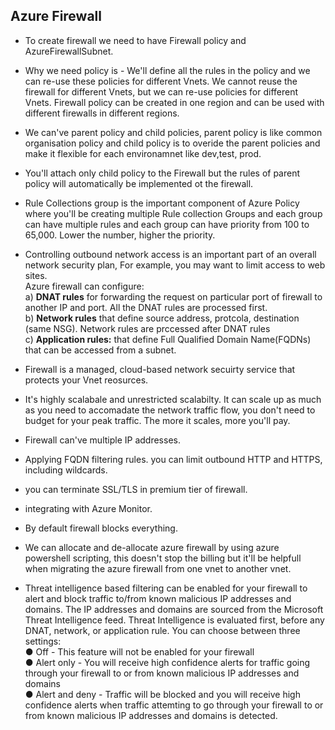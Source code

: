 ## Azure Firewall

- To create firewall we need to have Firewall policy and AzureFirewallSubnet.
- Why we need policy is - We'll define all the rules in the policy and we can re-use these policies for different Vnets. We cannot reuse the firewall for different Vnets, but we can re-use policies for different Vnets. Firewall policy can be created in one region and can be used with different firewalls in different regions.
- We can've parent policy and child policies, parent policy is like common organisation policy and child policy is to overide the parent policies and make it flexible for each environamnet like dev,test, prod.
- You'll attach only child policy to the Firewall but the rules of parent policy will automatically be implemented ot the firewall.
- Rule Collections group is the important component of Azure Policy where you'll be creating multiple Rule collection Groups and each group can have multiple rules and each group can have priority from 100 to 65,000. Lower the number, higher the priority.
- Controlling outbound network access is an important part of an overall network security plan, For example, you may want to limit access to web sites.<br>
  Azure firewall can configure:<br>
  a) **DNAT rules** for forwarding the request on particular port of firewall to another IP and port. All the DNAT rules are processed first.<br>
  b) **Network rules** that define source address, protcola, destination (same NSG). Network rules are prccessed after DNAT rules<br>
  c) **Application rules:** that define Full Qualified Domain Name(FQDNs) that can be accessed from a subnet.<br>
- Firewall is a managed, cloud-based network secuirty service that protects your Vnet reosurces.
- It's highly scalabale and unrestricted scalabilty. It can scale up as much as you need to accomadate the network traffic flow, you don't need to budget for your peak traffic. The more it scales, more you'll pay.
- Firewall can've multiple IP addresses.
- Applying FQDN filtering rules. you can limit outbound HTTP and HTTPS, including wildcards.
- you can terminate SSL/TLS in premium tier of firewall.
- integrating with Azure Monitor.
- By default firewall blocks everything.
- We can allocate and de-allocate azure firewall by using azure powershell scripting, this doesn't stop the billing but it'll be helpfull when migrating the azure firewall from one vnet to another vnet.

- Threat intelligence based filtering can be enabled for your firewall to alert and block traffic to/from known malicious IP addresses and domains. The IP addresses and domains are sourced from the Microsoft Threat Intelligence feed. Threat Intelligence is evaluated first, before any DNAT, network, or application rule. You can choose between three settings:<br>
  ● Off - This feature will not be enabled for your firewall<br>
  ● Alert only - You will receive high confidence alerts for traffic going through your firewall to or from known malicious IP addresses and domains<br>
  ● Alert and deny - Traffic will be blocked and you will receive high confidence alerts when traffic attemting to go through your firewall to or from known malicious IP addresses and domains is detected.<br>

